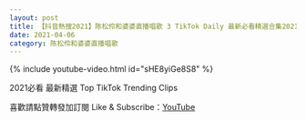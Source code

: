```yaml
---
layout: post
title: 【抖音熱搜2021】陈松伶和婆婆直播唱歌 3 TikTok Daily 最新必看精選合集2021 04 06
date: 2021-04-06
category: 陈松伶和婆婆直播唱歌
---
```


{% include youtube-video.html id="sHE8yiGe8S8" %}

2021必看 最新精選 Top TikTok Trending Clips

喜歡請點贊轉發加訂閱 Like & Subscribe：[YouTube](https://www.youtube.com/channel/UCAoR7VcanIPd04uEq_GIylA/videos)


